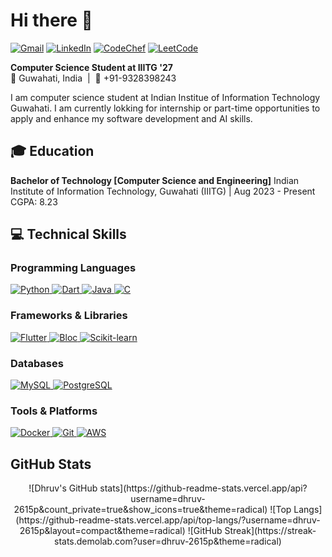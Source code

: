 # Hi there 👋

[![Gmail](https://img.shields.io/badge/-dhruv1511parmar@gmail.com-D14836?style=flat-square&logo=gmail&logoColor=white)](mailto:dhruv1511parmar@gmail.com)
[![LinkedIn](https://img.shields.io/badge/-LinkedIn-0077B5?style=flat-square&logo=linkedin&logoColor=white)](https://www.linkedin.com/in/dhruv-parmar-23b7aa289/)
[![CodeChef](https://img.shields.io/badge/-CodeChef-5B4638?style=flat-square&logo=codechef&logoColor=white)](https://www.codechef.com/users/dhruv2606)
[![LeetCode](https://img.shields.io/badge/-LeetCode-FFA116?style=flat-square&logo=leetcode&logoColor=black)](https://leetcode.com/u/dhruv2606/)

<p align="left">
  <strong>Computer Science Student at IIITG '27</strong> <br>
  📍 Guwahati, India &nbsp;|&nbsp; 📱 +91-9328398243
</p>

I am computer science student at Indian Institue of Information Technology Guwahati. I am currently lokking for internship or part-time opportunities to apply and enhance my software development and AI skills.

## 🎓 Education
**Bachelor of Technology [Computer Science and Engineering]**
Indian Institute of Information Technology, Guwahati (IIITG) | Aug 2023 - Present
CGPA: 8.23

## 💻 Technical Skills

### Programming Languages  
<p align="left">
  <a href="https://www.python.org/" target="_blank" rel="noreferrer">
    <img src="https://img.shields.io/badge/-Python-3776AB?style=for-the-badge&logo=python&logoColor=white" alt="Python" />
  </a>
  <a href="https://dart.dev/" target="_blank" rel="noreferrer">
    <img src="https://img.shields.io/badge/-Dart-0175C2?style=for-the-badge&logo=dart&logoColor=white" alt="Dart" />
  </a>
  <a href="https://www.java.com/" target="_blank" rel="noreferrer">
    <img src="https://img.shields.io/badge/-Java-007396?style=for-the-badge&logo=java&logoColor=white" alt="Java" />
  </a>
  <a href="https://en.wikipedia.org/wiki/C_(programming_language)" target="_blank" rel="noreferrer">
    <img src="https://img.shields.io/badge/-C-00599C?style=for-the-badge&logo=c&logoColor=white" alt="C" />
  </a>
</p>

### Frameworks & Libraries  
<p align="left">
  <a href="https://flutter.dev/" target="_blank" rel="noreferrer">
    <img src="https://img.shields.io/badge/-Flutter-02569B?style=for-the-badge&logo=flutter&logoColor=white" alt="Flutter" />
  </a>
  <a href="https://bloclibrary.dev/#/" target="_blank" rel="noreferrer">
    <img src="https://img.shields.io/badge/-Bloc-21BFAF?style=for-the-badge&logo=flutter&logoColor=white" alt="Bloc" />
  </a>
  <a href="https://scikit-learn.org/" target="_blank" rel="noreferrer">
    <img src="https://img.shields.io/badge/-Scikit--learn-F7931E?style=for-the-badge&logo=scikit-learn&logoColor=white" alt="Scikit-learn" />
  </a>
</p>

### Databases  
<p align="left">
  <a href="https://www.mysql.com/" target="_blank" rel="noreferrer">
    <img src="https://img.shields.io/badge/-MySQL-4479A1?style=for-the-badge&logo=mysql&logoColor=white" alt="MySQL" />
  </a>
  <a href="https://www.postgresql.org/" target="_blank" rel="noreferrer">
    <img src="https://img.shields.io/badge/-PostgreSQL-336791?style=for-the-badge&logo=postgresql&logoColor=white" alt="PostgreSQL" />
  </a>
</p>

### Tools & Platforms  
<p align="left">
  <a href="https://www.docker.com/" target="_blank" rel="noreferrer">
    <img src="https://img.shields.io/badge/-Docker-2496ED?style=for-the-badge&logo=docker&logoColor=white" alt="Docker" />
  </a>
  <a href="https://git-scm.com/" target="_blank" rel="noreferrer">
    <img src="https://img.shields.io/badge/-Git-F05032?style=for-the-badge&logo=git&logoColor=white" alt="Git" />
  </a>
  <a href="https://aws.amazon.com/" target="_blank" rel="noreferrer">
    <img src="https://img.shields.io/badge/-AWS-232F3E?style=for-the-badge&logo=amazonaws&logoColor=white" alt="AWS" />
  </a>
</p>


## GitHub Stats

<p align="center">
![Dhruv's GitHub stats](https://github-readme-stats.vercel.app/api?username=dhruv-2615p&count_private=true&show_icons=true&theme=radical)
![Top Langs](https://github-readme-stats.vercel.app/api/top-langs/?username=dhruv-2615p&layout=compact&theme=radical)
![GitHub Streak](https://streak-stats.demolab.com?user=dhruv-2615p&theme=radical)
<p>
